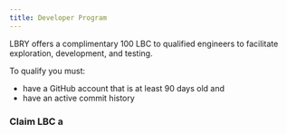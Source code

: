 ```yaml
---
title: Developer Program
---
```


LBRY offers a complimentary 100 LBC to qualified engineers to facilitate exploration, development, and testing.

To qualify you must:

- have a GitHub account that is at least 90 days old and
- have an active commit history

### Claim LBC a
<DeveloperProgram/>
